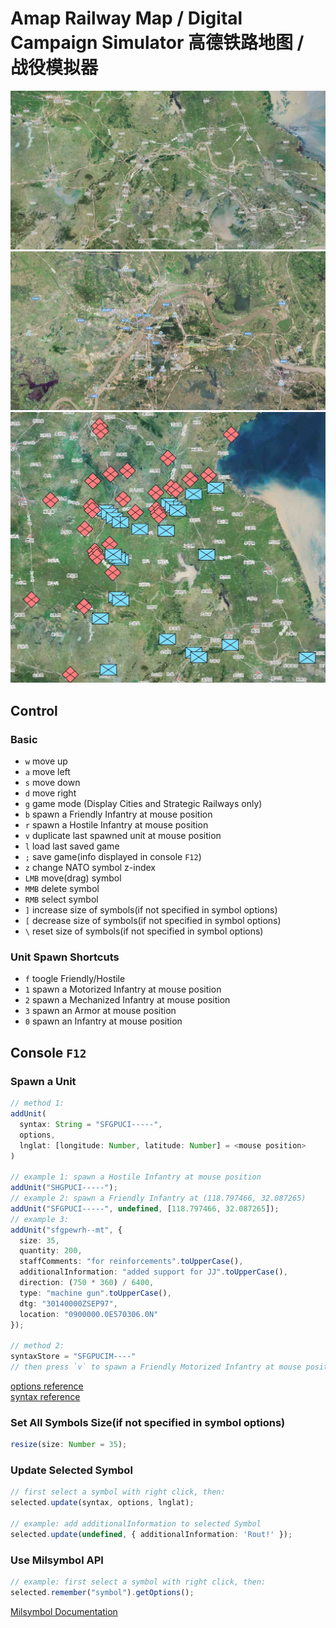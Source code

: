 # Amap Railway Map / Digital Campaign Simulator 高德铁路地图 / 战役模拟器

![](./assets/screenshot1.jpg)
![](./assets/screenshot2.jpg)
![](./assets/screenshot3.jpg)

## Control

### Basic

- `w` move up
- `a` move left
- `s` move down
- `d` move right
- `g` game mode (Display Cities and Strategic Railways only)
- `b` spawn a Friendly Infantry at mouse position
- `r` spawn a Hostile Infantry at mouse position
- `v` duplicate last spawned unit at mouse position
- `l` load last saved game
- `;` save game(info displayed in console `F12`)
- `z` change NATO symbol z-index
- `LMB` move(drag) symbol
- `MMB` delete symbol
- `RMB` select symbol
- `]` increase size of symbols(if not specified in symbol options)
- `[` decrease size of symbols(if not specified in symbol options)
- `\` reset size of symbols(if not specified in symbol options)

### Unit Spawn Shortcuts

- `f` toogle Friendly/Hostile
- `1` spawn a Motorized Infantry at mouse position
- `2` spawn a Mechanized Infantry at mouse position
- `3` spawn an Armor at mouse position
- `0` spawn an Infantry at mouse position

## Console `F12`

### Spawn a Unit

```ts
// method 1:
addUnit(
  syntax: String = "SFGPUCI-----",
  options,
  lnglat: [longitude: Number, latitude: Number] = <mouse position>
)

// example 1: spawn a Hostile Infantry at mouse position
addUnit("SHGPUCI-----");
// example 2: spawn a Friendly Infantry at (118.797466, 32.087265)
addUnit("SFGPUCI-----", undefined, [118.797466, 32.087265]);
// example 3:
addUnit("sfgpewrh--mt", {
  size: 35,
  quantity: 200,
  staffComments: "for reinforcements".toUpperCase(),
  additionalInformation: "added support for JJ".toUpperCase(),
  direction: (750 * 360) / 6400,
  type: "machine gun".toUpperCase(),
  dtg: "30140000ZSEP97",
  location: "0900000.0E570306.0N"
});

// method 2:
syntaxStore = "SFGPUCIM----"
// then press `v` to spawn a Friendly Motorized Infantry at mouse position
```

[options reference](https://www.spatialillusions.com/milsymbol/docs/index.html#mssymbolarg1-arg2--argn)   
[syntax reference](https://spatialillusions.com/unitgenerator/)

### Set All Symbols Size(if not specified in symbol options)

```ts
resize(size: Number = 35);
```

### Update Selected Symbol

```ts
// first select a symbol with right click, then:
selected.update(syntax, options, lnglat);

// example: add additionalInformation to selected Symbol
selected.update(undefined, { additionalInformation: 'Rout!' });
```

### Use Milsymbol API

```ts
// example: first select a symbol with right click, then:
selected.remember("symbol").getOptions();
```

[Milsymbol Documentation](https://www.spatialillusions.com/milsymbol/docs/index.html)
